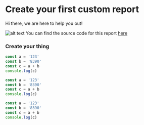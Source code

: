 # Create your first custom report

Hi there, we are here to help you out!

![alt text](//images.ctfassets.net/yadj1kx9rmg0/wtrHxeu3zEoEce2MokCSi/cf6f68efdcf625fdc060607df0f3baef/quwowooybuqbl6ntboz3.jpg)
You can find the source code for this report <a href="//www.google.com" target="_blank">here</a>


### Create your thing

```javascript
const a = '123'
const b = '8390'
const c = a + b
console.log(c)
```


```javascript
const a = '123'
const b = '8390'
const c = a + b
console.log(c)
```



```javascript
const a = '123'
const b = '8390'
const c = a + b
console.log(c)
```

